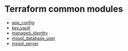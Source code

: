 # Terraform common modules

- [app_config](./app_config/readme.md)
- [key_vault](./key_vault/readme.md)
- [managed_identity](./managed_identity/readme.md)
- [mssql_database_user](./mssql_database_user/)
- [mssql_server](./mssql_server/)

<!-- BEGIN_TF_DOCS -->

<!-- END_TF_DOCS -->
